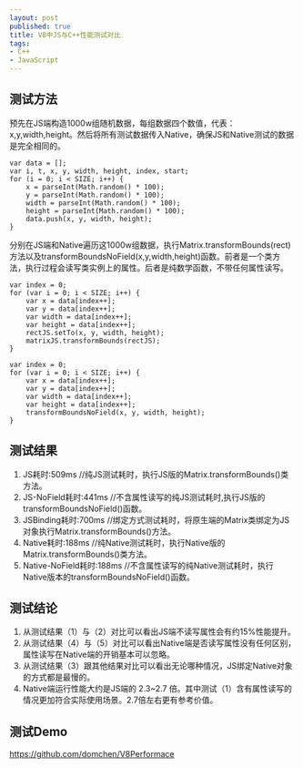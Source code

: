 ```yaml
---
layout: post
published: true
title: V8中JS与C++性能测试对比
tags:
- C++
- JavaScript
---
```

## 测试方法

预先在JS端构造1000w组随机数据，每组数据四个数值，代表：x,y,width,height。然后将所有测试数据传入Native，确保JS和Native测试的数据是完全相同的。
 
  ```
  var data = [];
  var i, t, x, y, width, height, index, start;
  for (i = 0; i < SIZE; i++) {
      x = parseInt(Math.random() * 100);
      y = parseInt(Math.random() * 100);
      width = parseInt(Math.random() * 100);
      height = parseInt(Math.random() * 100);
      data.push(x, y, width, height);
  }
  ```
分别在JS端和Native遍历这1000w组数据，执行Matrix.transformBounds(rect)方法以及transformBoundsNoField(x,y,width,height)函数。前者是一个类方法，执行过程会读写类实例上的属性。后者是纯数学函数，不带任何属性读写。

  ```
  var index = 0;
  for (var i = 0; i < SIZE; i++) {
      var x = data[index++];
      var y = data[index++];
      var width = data[index++];
      var height = data[index++];
      rectJS.setTo(x, y, width, height);
      matrixJS.transformBounds(rectJS);
  }
  ```
  
  ```
  var index = 0;
  for (var i = 0; i < SIZE; i++) {
      var x = data[index++];
      var y = data[index++];
      var width = data[index++];
      var height = data[index++];
      transformBoundsNoField(x, y, width, height);
  }
  ```


## 测试结果

1. JS耗时:509ms                      //纯JS测试耗时，执行JS版的Matrix.transformBounds()类方法。
2. JS-NoField耗时:441ms        //不含属性读写的纯JS测试耗时,执行JS版的transformBoundsNoField()函数。
3. JSBinding耗时:700ms         //绑定方式测试耗时，将原生端的Matrix类绑定为JS对象执行Matrix.transformBounds()方法。
4. Native耗时:188ms               //纯Native测试耗时，执行Native版的Matrix.transformBounds()类方法。
5. Native-NoField耗时:188ms //不含属性读写的纯Native测试耗时，执行Native版本的transformBoundsNoField()函数。

## 测试结论

1. 从测试结果（1）与（2）对比可以看出JS端不读写属性会有约15%性能提升。
2. 从测试结果（4）与（5）对比可以看出Native端是否读写属性没有任何区别，属性读写在Native端的开销基本可以忽略。
3. 从测试结果（3）跟其他结果对比可以看出无论哪种情况，JS绑定Native对象的方式都是最慢的。
4. Native端运行性能大约是JS端的 2.3~2.7 倍。其中测试（1）含有属性读写的情况更加符合实际使用场景。2.7倍左右更有参考价值。

## 测试Demo

https://github.com/domchen/V8Performace
